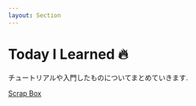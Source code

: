 ```yaml
---
layout: Section
---
```


# Today I Learned 🔥
チュートリアルや入門したものについてまとめていきます.

[Scrap Box](https://scrapbox.io/wakame-memorundum/)
